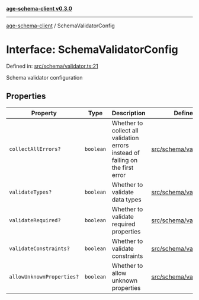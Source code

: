 [**age-schema-client v0.3.0**](../index.md)

***

[age-schema-client](/ageSchemaClient/api-generated/index.md) / SchemaValidatorConfig

# Interface: SchemaValidatorConfig

Defined in: [src/schema/validator.ts:21](https://github.com/standardbeagle/ageSchemaClient/blob/main/src/schema/validator.ts#L21)

Schema validator configuration

## Properties

| Property | Type | Description | Defined in |
| ------ | ------ | ------ | ------ |
| <a id="collectallerrors"></a> `collectAllErrors?` | `boolean` | Whether to collect all validation errors instead of failing on the first error | [src/schema/validator.ts:25](https://github.com/standardbeagle/ageSchemaClient/blob/main/src/schema/validator.ts#L25) |
| <a id="validatetypes"></a> `validateTypes?` | `boolean` | Whether to validate data types | [src/schema/validator.ts:30](https://github.com/standardbeagle/ageSchemaClient/blob/main/src/schema/validator.ts#L30) |
| <a id="validaterequired"></a> `validateRequired?` | `boolean` | Whether to validate required properties | [src/schema/validator.ts:35](https://github.com/standardbeagle/ageSchemaClient/blob/main/src/schema/validator.ts#L35) |
| <a id="validateconstraints"></a> `validateConstraints?` | `boolean` | Whether to validate constraints | [src/schema/validator.ts:40](https://github.com/standardbeagle/ageSchemaClient/blob/main/src/schema/validator.ts#L40) |
| <a id="allowunknownproperties"></a> `allowUnknownProperties?` | `boolean` | Whether to allow unknown properties | [src/schema/validator.ts:45](https://github.com/standardbeagle/ageSchemaClient/blob/main/src/schema/validator.ts#L45) |
